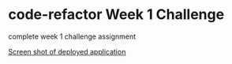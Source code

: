 # code-refactor Week 1 Challenge
complete week 1 challenge assignment


[Screen shot of deployed application](assets/image.png)

